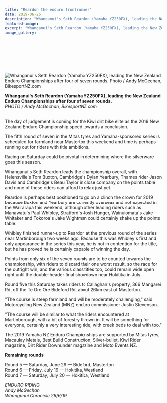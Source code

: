 ```yaml
---
title: "Reardon the enduro frontrunner"
date: 2019-06-26
description: "Whanganui's Seth Reardon (Yamaha YZ250FX), leading the New Zealand Enduro Championships after four of seven rounds.."
featured-image: 
excerpt: "Whanganui's Seth Reardon (Yamaha YZ250FX), leading the New Zealand Enduro Championships after four of seven rounds."
image_gallery:
	
	
	
	
	
---
```


<p><br /><img src="https://www.nzherald.co.nz/resizer/1D722WWXRiyy5M7EEXHtGl011U0=/620x349/smart/filters:quality(70)/arc-anglerfish-syd-prod-nzme.s3.amazonaws.com/public/TTBTQ6OYZVDI5HJGHMX7LQT53E.jpg" alt="Whanganui's Seth Reardon (Yamaha YZ250FX), leading the New Zealand Enduro Championships after four of seven rounds. Photo / Andy McGechan, BikesportNZ.com" /></p>
<p><span><strong>Whanganui's Seth Reardon (Yamaha YZ250FX), leading the New Zealand Enduro Championships after four of seven rounds.</strong> <br /><em>PHOTO / Andy McGechan, BikesportNZ.com</em></span></p>
<p><br />The day of judgement is coming for the Kiwi dirt bike elite as the 2019 New Zealand Enduro Championship speed towards a conclusion.</p>
<p>The fifth round of seven in the Mitas tyres and Yamaha-sponsored series is scheduled for farmland near Masterton this weekend and time is perhaps running out for riders with title ambitions.</p>
<p>Racing on Saturday could be pivotal in determining where the silverware goes this season.</p>
<p>Whanganui's Seth Reardon leads the championship overall, with Helensville's Tom Buxton, Cambridge's Dylan Yearbury, Thames rider Jason Davis and Cambridge's Beau Taylor in close company on the points table and none of these riders can afford to relax just yet.</p>
<p>Reardon is perhaps best positioned to go on a clinch the crown for 2019 because Buxton and Yearbury are currently overseas and not expected in the Wairarapa this weekend, although other leading riders such as Manawatu's Paul Whibley, Stratford's Josh Hunger, Wainuiomata's Jake Whitaker and Tokoroa's Jake Wightman could certainly shake up the points table.</p>
<p>Whibley finished runner-up to Reardon at the previous round of the series near Martinborough two weeks ago. Because this was Whibley's first and only appearance in the series this year, he is not in contention for the title, but he has proved he is certainly capable of winning the day.</p>
<p>Points from only six of the seven rounds are to be counted towards the championship, with riders to discard their one worst result, so the race for the outright win, and the various class titles too, could remain wide open right until the double-header final showdown near Hokitika in July.</p>
<p>Round five this Saturday takes riders to Callaghan's property, 366 Mangarei Rd, off the Te Ore Ore Bideford Rd, about 26km east of Masterton.</p>
<p>"The course is steep farmland and will be moderately challenging," said Motorcycling New Zealand (MNZ) enduro commissioner Justin Stevenson.</p>
<p>"The course will be similar to what the riders encountered at Martinborough, with a bit of forestry thrown in. It will be something for everyone, certainly a very interesting ride, with creek beds to deal with too."</p>
<p>The 2019 Yamaha NZ Enduro Championships are supported by Mitas tyres, Macaulay Metals, Best Build Construction, Silver-bullet, Kiwi Rider magazine, Dirt Rider Downunder magazine and Moto Events NZ.</p>
<p><strong>Remaining rounds</strong></p>
<p>Round 5 &mdash; Saturday, June 29 &mdash; Bideford, Masterton<br />Round 6 &mdash; Friday, July 19 &mdash; Hokitika, Westland<br />Round 7 &mdash; Saturday, July 20 &mdash; Hokitika, Westland</p>
<p><em>ENDURO RIDING</em><br /><em>Andy McGechan</em><br /><em>Whanganui Chronicle 26/6/19</em></p>

